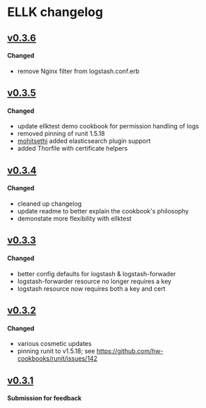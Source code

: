 # ELLK changelog

## [v0.3.6]
#### Changed
- remove Nginx filter from logstash.conf.erb

## [v0.3.5]
#### Changed
- update ellktest demo cookbook for permission handling of logs
- removed pinning of runit 1.5.18
- [mohitsethi] added elasticsearch plugin support
- added Thorfile with certificate helpers

## [v0.3.4]
#### Changed
- cleaned up changelog
- update readme to better explain the cookbook's philosophy
- demonstate more flexibility with ellktest

## [v0.3.3]
#### Changed
- better config defaults for logstash & logstash-forwader
- logstash-forwarder resource no longer requires a key
- logstash resource now requires both a key and cert

## [v0.3.2] 
#### Changed
- various cosmetic updates
- pinning runit to v1.5.18; see https://github.com/hw-cookbooks/runit/issues/142

## [v0.3.1] 
#### Submission for feedback

[v0.3.6]: https://github.com/dearing/ellk/compare/v0.3.5...v0.3.6
[v0.3.5]: https://github.com/dearing/ellk/compare/v0.3.4...v0.3.5
[v0.3.4]: https://github.com/dearing/ellk/compare/v0.3.3...v0.3.4
[v0.3.3]: https://github.com/dearing/ellk/compare/v0.3.2...v0.3.3
[v0.3.2]: https://github.com/dearing/ellk/compare/v0.3.1...v0.3.2
[v0.3.1]: https://github.com/dearing/ellk/compare/ac55f121fd95afcd0708c9eaeff04474ceb527fe...v0.3.1
[releases]: https://github.com/dearing/ellk/releases
[supermarket]: https://supermarket.chef.io/cookbooks/ellk

[mohitsethi]: https://github.com/mohitsethi
